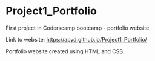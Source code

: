 # Project1_Portfolio
First project in Coderscamp bootcamp - portfolio website

Link to website: https://apyd.github.io/Project1_Portfolio/

Portfolio website created using HTML and CSS.
